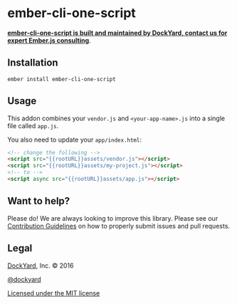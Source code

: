 # ember-cli-one-script

**[ember-cli-one-script is built and maintained by DockYard, contact us for expert Ember.js consulting](https://dockyard.com/ember-consulting)**.

## Installation
`ember install ember-cli-one-script`

## Usage

This addon combines your `vendor.js` and `<your-app-name>.js` into a single
file called `app.js`.

You also need to update your `app/index.html`:

```html
<!-- change the following -->
<script src="{{rootURL}}assets/vendor.js"></script>
<script src="{{rootURL}}assets/my-project.js"></script>
<!-- to -->
<script async src="{{rootURL}}assets/app.js"></script>
```

## Want to help?

Please do! We are always looking to improve this library. Please see our
[Contribution Guidelines](https://github.com/dockyard/ember-cli-one-script/blob/master/CONTRIBUTING.md)
on how to properly submit issues and pull requests.

## Legal

[DockYard](http://dockyard.com/), Inc. &copy; 2016

[@dockyard](http://twitter.com/dockyard)

[Licensed under the MIT license](http://www.opensource.org/licenses/mit-license.php)
